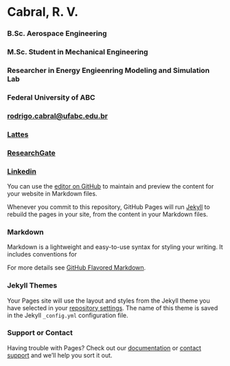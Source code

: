 # Cabral, R. V.
### B.Sc. Aerospace Engineering 
### M.Sc. Student in Mechanical Engineering
### Researcher in Energy Engieenring Modeling and Simulation Lab
### Federal University of ABC
### rodrigo.cabral@ufabc.edu.br
### [Lattes](http://lattes.cnpq.br/5074391080881437)
### [ResearchGate](https://www.researchgate.net/profile/Rodrigo-Vidal-Cabral)
### [Linkedin](https://www.linkedin.com/in/rodrigo-vidal-cabral-845160139/)

You can use the [editor on GitHub](https://github.com/rodrigo-cabral-lab/main/edit/gh-pages/index.md) to maintain and preview the content for your website in Markdown files.

Whenever you commit to this repository, GitHub Pages will run [Jekyll](https://jekyllrb.com/) to rebuild the pages in your site, from the content in your Markdown files.

### Markdown

Markdown is a lightweight and easy-to-use syntax for styling your writing. It includes conventions for


For more details see [GitHub Flavored Markdown](https://guides.github.com/features/mastering-markdown/).

### Jekyll Themes

Your Pages site will use the layout and styles from the Jekyll theme you have selected in your [repository settings](https://github.com/rodrigo-cabral-lab/main/settings/pages). The name of this theme is saved in the Jekyll `_config.yml` configuration file.

### Support or Contact

Having trouble with Pages? Check out our [documentation](https://docs.github.com/categories/github-pages-basics/) or [contact support](https://support.github.com/contact) and we’ll help you sort it out.
